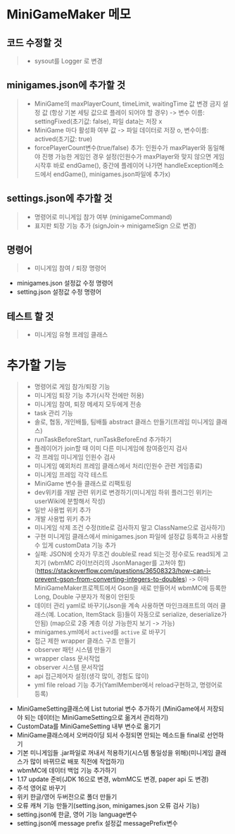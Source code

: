 # MiniGameMaker 메모

## 코드 수정할 것
> - sysout를 Logger 로 변경


## minigames.json에 추가할 것
> - MiniGame의 maxPlayerCount, timeLimit, waitingTime 값 변경 금지 설정 값 (항상 기본 세팅 값으로 플레이 되어야 할 경우) -> 변수 이름: settingFixed(초기값: false), 파일 data는 저장 x
> - MiniGame 마다 활성화 여부 값 -> 파일 데이터로 저장 o, 변수이름: actived(초기값: true)
> - forcePlayerCount변수(true/false) 추가: 인원수가 maxPlayer와 동일해야 진행 가능한 게임인 경우 설정(인원수가 maxPlayer와 맞지 않으면 게임 시작후 바로 endGame(), 중간에 플레이어 나가면 handleException메소드에서 endGame(), minigames.json파일에 추가x)

## settings.json에 추가할 것
> - 명령어로 미니게임 참가 여부 (minigameCommand)
> - 표지판 퇴장 기능 추가 (signJoin-> minigameSign 으로 변경)

## 명령어
> - 미니게임 참여 / 퇴장 명령어

- minigames.json 설정값 수정 명령어
- setting.json 설정값 수정 명령어

## 테스트 할 것
> - 미니게임 유형 프레임 클래스

# 추가할 기능
> - 명령어로 게임 참가/퇴장 기능
> - 미니게임 퇴장 기능 추가(시작 전에만 허용)
> - 미니게임 참여, 퇴장 메세지 모두에게 전송
> - task 관리 기능
> - 솔로, 협동, 개인배틀, 팀배틀 abstract 클래스 만들기(프레임 미니게임 클래스)
> - runTaskBeforeStart, runTaskBeforeEnd 추가하기
> - 플레이어가 join할 때 이미 다른 미니게임에 참여중인지 검사
> - 각 프레임 미니게임 인원수 검사 
> - 미니게임 예외처리 프레임 클래스에서 처리(인원수 관련 게임종료)
> - 미니게임 프레임 각각 테스트
> - MiniGame 변수들 클래스로 리팩토링
> - dev위키를 개발 관련 위키로 변경하기(미니게임 하위 플러그인 위키는 userWiki에 분할해서 작성)
> - 일반 사용법 위키 추가
> - 개발 사용법 위키 추가
> - 미니게임 삭제 조건 수정(title로 검사하지 말고 ClassName으로 검사하기)
> - 구현 미니게임 클래스에서 minigames.json 파일에 설정값 등록하고 사용할 수 있게 customData 기능 추가 
> - 실패: JSON에 숫자가 무조건 double로 read 되는것 정수로도 read되게 고치기 (wbmMC 라이브러리의 JsonManager를 고쳐야 함)(https://stackoverflow.com/questions/36508323/how-can-i-prevent-gson-from-converting-integers-to-doubles) -> 아마 MiniGameMaker프로젝트에서 Gson을 새로 만들어서 wbmMC에 등록한 Long, Double 구분자가 적용이 안된듯
> - 데이터 관리 yaml로 바꾸기(Json을 계속 사용하면 마인크래프트의 여러 클래스(예. Location, ItemStack 등)들이 자동으로 serialize, deserialize가 안됨) (map으로 2중 계층 이상 가능한지 보기 -> 가능)
> - minigames.yml에서 `actived`를 `active` 로 바꾸기
> - 접근 제한 wrapper 클래스 구조 만들기
> - observer 패턴 시스템 만들기
> - wrapper class 문서작업
> - observer 시스템 문서작업
> - api 접근제어자 설정(생각 많이, 경험도 많이)
> - yml file reload 기능 추가(YamlMember에서 reload구현하고, 명령어로 등록)

- MiniGameSetting클래스에 List<String> tutorial 변수 추가하기 (MiniGame에서 저장되야 되는 데이터는 MiniGameSetting으로 옮겨서 관리하기)
- CustomData를 MiniGameSetting 내부 변수로 옮기기
- MiniGame클래스에서 오버라이딩 되서 수정되면 안되는 메소드들 final로 선언하기
- 기본 미니게임들 .jar파일로 꺼내서 적용하기(시스템 통일성을 위해)(미니게임 클래스가 많이 바뀌므로 배포 직전에 작업하기)
- wbmMC에 데이터 백업 기능 추가하기
- 1.17 update 준비(JDK 16으로 변경, wbmMC도 변경, paper api 도 변경)
- 주석 영어로 바꾸기
- 위키 한글/영어 두버전으로 폴더 만들기
- 오류 캐쳐 기능 만들기(setting.json, minigames.json 오류 검사 기능)
- setting.json에 한글, 영어 기능 language변수 
- setting.json에 message prefix 설정값 messagePrefix변수
